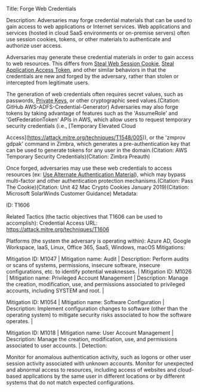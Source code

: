 Title: Forge Web Credentials

Description: Adversaries may forge credential materials that can be used to gain access to web applications or Internet services. Web applications and services (hosted in cloud SaaS environments or on-premise servers) often use session cookies, tokens, or other materials to authenticate and authorize user access.

Adversaries may generate these credential materials in order to gain access to web resources. This differs from [Steal Web Session Cookie](https://attack.mitre.org/techniques/T1539), [Steal Application Access Token](https://attack.mitre.org/techniques/T1528), and other similar behaviors in that the credentials are new and forged by the adversary, rather than stolen or intercepted from legitimate users.

The generation of web credentials often requires secret values, such as passwords, [Private Keys](https://attack.mitre.org/techniques/T1552/004), or other cryptographic seed values.(Citation: GitHub AWS-ADFS-Credential-Generator) Adversaries may also forge tokens by taking advantage of features such as the 'AssumeRole' and 'GetFederationToken' APIs in AWS, which allow users to request temporary security credentials (i.e., [Temporary Elevated Cloud

Access](https://attack.mitre.org/techniques/T1548/005)), or the 'zmprov gdpak' command in Zimbra, which generates a pre-authentication key that can be used to generate tokens for any user in the domain.(Citation: AWS Temporary Security Credentials)(Citation: Zimbra Preauth)

Once forged, adversaries may use these web credentials to access resources (ex: [Use Alternate Authentication Material](https://attack.mitre.org/techniques/T1550)), which may bypass multi-factor and other authentication protection mechanisms.(Citation: Pass The Cookie)(Citation: Unit 42 Mac Crypto Cookies January 2019)(Citation: Microsoft SolarWinds Customer Guidance) Metadata:

ID: T1606

Related Tactics (the tactic objectives that T1606 can be used to accomplish): Credential Access URL: https://attack.mitre.org/techniques/T1606

Platforms (the system the adversary is operating within): Azure AD, Google Workspace, IaaS, Linux, Office 365, SaaS, Windows, macOS Mitigations:

Mitigation ID: M1047 | Mitigation name: Audit | Description: Perform audits or scans of systems, permissions, insecure software, insecure configurations, etc. to identify potential weaknesses. | Mitigation ID: M1026 | Mitigation name: Privileged Account Management | Description: Manage the creation, modification, use, and permissions associated to privileged accounts, including SYSTEM and root. |

Mitigation ID: M1054 | Mitigation name: Software Configuration | Description: Implement configuration changes to software (other than the operating system) to mitigate security risks associated to how the software operates. |

Mitigation ID: M1018 | Mitigation name: User Account Management | Description: Manage the creation, modification, use, and permissions associated to user accounts. | Detection:

Monitor for anomalous authentication activity, such as logons or other user session activity associated with unknown accounts. Monitor for unexpected and abnormal access to resources, including access of websites and cloud-based applications by the same user in different locations or by different systems that do not match expected configurations.